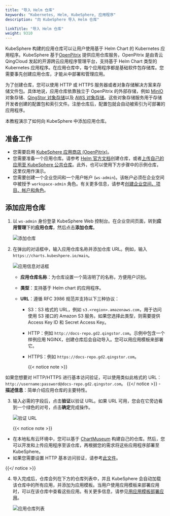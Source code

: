 ```yaml
---
title: "导入 Helm 仓库"
keywords: "Kubernetes, Helm, KubeSphere, 应用程序"
description: "向 KubeSphere 导入 Helm 仓库"

linkTitle: "导入 Helm 仓库"
weight: 9310
---
```


KubeSphere 构建的应用仓库可以让用户使用基于 Helm Chart 的 Kubernetes 应用程序。KubeSphere 基于[OpenPitrix](https://github.com/openpitrix/openpitrix) 提供应用仓库服务，OpenPitrix 是由青云QingCloud 发起的开源跨云应用程序管理平台，支持基于 Helm Chart 类型的 Kubernetes 应用程序。在应用仓库中，每个应用程序都是基础软件包存储库。您需要事先创建应用仓库，才能从中部署和管理应用。

为了创建仓库，您可以使用 HTTP 或 HTTPS 服务器或者对象存储解决方案来存储文件包。具体地说，应用仓库依靠独立于 OpenPitrix 的外部存储，例如 [MinIO](https://min.io/) 对象存储、[QingStor 对象存储](https://github.com/qingstor)以及 [AWS 对象存储](https://aws.amazon.com/cn/what-is-cloud-object-storage/)。这些对象存储服务用于存储开发者创建的配置包和索引文件。注册仓库后，配置包就会自动被索引为可部署的应用程序。

本教程演示了如何向 KubeSphere 中添加应用仓库。

## 准备工作

- 您需要启用 [KubeSphere 应用商店 (OpenPitrix)](../../../pluggable-components/app-store/)。
- 您需要准备一个应用仓库。请参考 [Helm 官方文档](https://v2.helm.sh/docs/developing_charts/#the-chart-repository-guide)创建仓库，或者[上传自己的应用至 KubeSphere 公共仓库](../../../workspace-administration/app-repository/upload-app-to-public-repository/)。此外，也可以使用下方步骤中的示例仓库，这里仅用作演示。
- 您需要创建一个企业空间和一个用户帐户 (`ws-admin`)。该帐户必须在企业空间中被授予 `workspace-admin` 角色。有关更多信息，请参考[创建企业空间、项目、帐户和角色](../../../quick-start/create-workspace-and-project/)。

## 添加应用仓库

1. 以 `ws-admin` 身份登录 KubeSphere Web 控制台。在企业空间页面，转到**应用管理**下的**应用仓库**，然后点击**添加仓库**。

    ![添加仓库](/images/docs/zh-cn/workspace-administration-and-user-guide/app-repository/import-helm-repository/app-repo.PNG)

2. 在弹出的对话框中，输入应用仓库名称并添加仓库 URL。例如，输入 `https://charts.kubeshpere.io/main`。

    ![应用信息对话框](/images/docs/zh-cn/workspace-administration-and-user-guide/app-repository/import-helm-repository/app-info-dialogue.png)

    - **应用仓库名称**：为仓库设置一个简洁明了的名称，方便用户识别。
    - **类型**：支持基于 Helm chart 的应用程序。
    - **URL**：遵循 RFC 3986 规范并支持以下三种协议：
      
      - S3：S3 格式的 URL，例如 `s3.<region>.amazonaws.com`，用于访问使用 S3 接口的 Amazon S3 服务。如果您选择此类型，则需要提供 Access Key ID 和 Secret Access Key。
      
      - HTTP：例如 `http://docs-repo.gd2.qingstor.com`。示例中包含一个样例应用 NGINX，创建仓库后会自动导入。您可以用应用模板来部署它。
      
      - HTTPS：例如 `https://docs-repo.gd2.qingstor.com`。
      
        {{< notice note >}}
      

如果您想要对 HTTP/HTTPS 进行基本访问验证，可以使用类似此格式的 URL：`http://username:password@docs-repo.gd2.qingstor.com`。
        {{</ notice >}}
    - **描述信息**：简单介绍应用仓库的主要特性。

3. 输入必需的字段后，点击**验证**以验证 URL。如果 URL 可用，您会在它旁边看到一个绿色的对号，点击**确定**完成操作。

    ![验证 URL](/images/docs/zh-cn/workspace-administration-and-user-guide/app-repository/import-helm-repository/validate-link.PNG)
    
    {{< notice note >}}

- 在本地私有云环境中，您可以基于 [ChartMuseum](https://chartmuseum.com/) 构建自己的仓库。然后，您可以开发和上传应用程序至该仓库，再根据您的需求将这些应用程序部署至 KubeSphere。
- 如果您需要设置 HTTP 基本访问验证，请参考[此文件](https://github.com/helm/chartmuseum#basic-auth)。

{{</ notice >}} 

4. 导入完成后，仓库会列在下方的仓库列表中，并且 KubeSphere 会自动加载该仓库中的所有应用，并添加为应用模板。当用户使用应用模板来部署应用时，可以在该仓库中查看这些应用。有关更多信息，请参见[用应用模板部署应用](../../../project-user-guide/application/deploy-app-from-template/)。

   ![应用仓库列表](/images/docs/zh-cn/workspace-administration-and-user-guide/app-repository/import-helm-repository/app-repo-list.PNG)